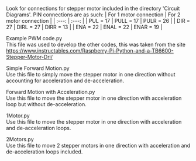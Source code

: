 Look for connections for stepper motor included in the directory 'Circuit Diagrams'. PIN connections are as such:
| For 1 motor connection | For 2 motor connection |
| :---: | :---: |
| PUL = 17 | PULL = 17 | PULR = 26 |
| DIR = 27 | DIRL = 27 | DIRR = 13 |
| ENA = 22 | ENAL = 22 | ENAR = 19 |

Example PWM code.py\
This file was used to develop the other codes, this was taken from the site https://www.instructables.com/Raspberry-Pi-Python-and-a-TB6600-Stepper-Motor-Dri/

Simple Forward Motion.py\
Use this file to simply move the stepper motor in one direction without accounting for acceleration and de-acceleration.

Forward Motion with Acceleration.py\
Use this file to move the stepper motor in one direction with acceleration loop but without de-acceleration.

1Motor.py\
Use this file to move the stepper motor in one direction with acceleration and de-acceleration loops.

2Motors.py\
Use this file to move 2 stepper motors in one direction with acceleration and de-acceleration loops included.
